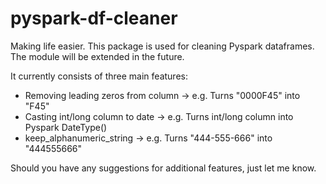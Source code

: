 # pyspark-df-cleaner
Making life easier. This package is used for cleaning Pyspark dataframes. The module will be extended in the future.

It currently consists of three main features:
- Removing leading zeros from column -> e.g. Turns "0000F45" into "F45"
- Casting int/long column to date -> e.g. Turns int/long column into Pyspark DateType()
- keep_alphanumeric_string -> e.g. Turns "444-555-666" into "444555666"

Should you have any suggestions for additional features, just let me know.
